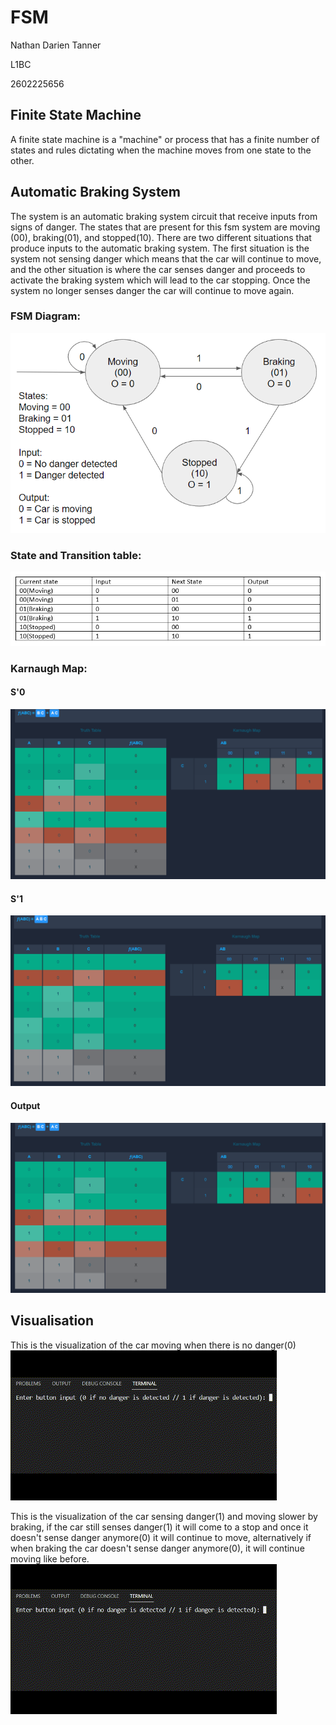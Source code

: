 # FSM
Nathan Darien Tanner


L1BC


2602225656

## Finite State Machine
A finite state machine is a "machine" or process that has a finite number of states and rules dictating when the machine moves from one state to the other.

## Automatic Braking System
The system is an automatic braking system circuit that receive inputs from signs of danger. The states that are present for this fsm system are moving (00), braking(01), and stopped(10). There are two different situations that produce inputs to the automatic braking system. The first situation is the system not sensing danger which means that the car will continue to move, and the other situation is where the car senses danger and proceeds to activate the braking system which will lead to the car stopping. Once the system no longer senses danger the car will continue to move again.


### FSM Diagram:
![Space N = 800](images/FSMdiagram.png)

### State and Transition table:
![Space N = 800](images/statetransition.png)

### Karnaugh Map:

#### S'0
![Space N = 800](images/KMAP1&3.png)

#### S'1
![Space N = 800](images/KMAP2.png)

#### Output
![Space N = 800](images/KMAP1&3.png)


## Visualisation
This is the visualization of the car moving when there is no danger(0)
![Space N = 800](images/moving.gif)


This is the visualization of the car sensing danger(1) and moving slower by braking, if the car still senses danger(1) it will come to a stop and once it doesn't sense danger anymore(0) it will continue to move, alternatively if when braking the car doesn't sense danger anymore(0), it will continue moving like before.
![Space N = 800](images/braking.gif)
